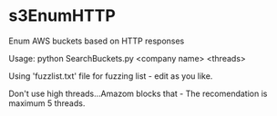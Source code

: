 # s3EnumHTTP
Enum AWS buckets based on HTTP responses

Usage: python SearchBuckets.py &lt;company name&gt; &lt;threads&gt;
 
Using 'fuzzlist.txt' file for fuzzing list - edit as you like.

Don't use high threads...Amazom blocks that - The recomendation is maximum 5 threads.
 
